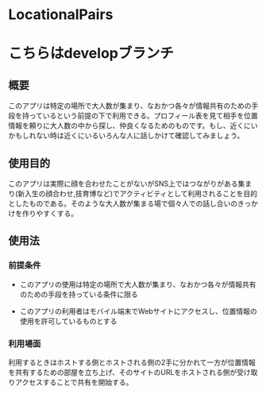 # LocationalPairs

# こちらはdevelopブランチ

## 概要
このアプリは特定の場所で大人数が集まり、なおかつ各々が情報共有のための手段を持っているという前提の下で利用できる。プロフィール表を見て相手を位置情報を頼りに大人数の中から探し、仲良くなるためのものです。もし、近くにいかもしれない時は近くにいるいろんな人に話しかけて確認してみましょう。

## 使用目的

このアプリは実際に顔を合わせたことがないがSNS上ではつながりがある集まり(新入生の顔合わせ,技育博など)でアクティビティとして利用されることを目的としたものである。そのような大人数が集まる場で個々人での話し合いのきっかけを作りやすくする。

## 使用法

### 前提条件
- このアプリの使用は特定の場所で大人数が集まり、なおかつ各々が情報共有のための手段を持っている条件に限る

- このアプリの利用者はモバイル端末でWebサイトにアクセスし、位置情報の使用を許可しているものとする

### 利用場面
利用するときはホストする側とホストされる側の2手に分かれて一方が位置情報を共有するための部屋を立ち上げ、そのサイトのURLをホストされる側が受け取りアクセスすることで共有を開始する。

